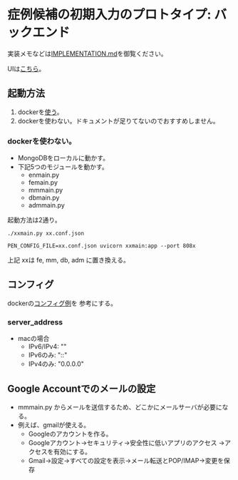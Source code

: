症例候補の初期入力のプロトタイプ: バックエンド
==============================================

実装メモなどは[IMPLEMENTATION.md](https://github.com/tanupoo/penguin/blob/main/IMPLEMENTATION.md)を御覧ください。

UIは[こちら](https://github.com/tanupoo/penguin-ui)。

## 起動方法

1. dockerを[使う](https://github.com/tanupoo/penguin-docker)。
2. dockerを使わない。ドキュメントが足りてないのでおすすめしません。

### dockerを使わない。

- MongoDBをローカルに動かす。
- 下記5つのモジュールを動かす。
    + enmain.py
    + femain.py
    + mmmain.py
    + dbmain.py
    + admmain.py

起動方法は2通り。

```
./xxmain.py xx.conf.json
```

```
PEN_CONFIG_FILE=xx.conf.json uvicorn xxmain:app --port 808x 
```

上記 xxは fe, mm, db, adm に置き換える。

## コンフィグ

dockerの[コンフィグ例](https://github.com/tanupoo/penguin-docker)を
参考にする。

### server_address

- macの場合
    + IPv6/IPv4: ""
    + IPv6のみ: "::"
    + IPv4のみ: "0.0.0.0"

## Google Accountでのメールの設定

- mmmain.py からメールを送信するため、どこかにメールサーバが必要になる。
- 例えば、gmailが使える。
    + Googleのアカウントを作る。
    + Googleアカウント→セキュリティ→安全性に低いアプリのアクセス
        →アクセスを有効にする。
    + Gmail→設定→すべての設定を表示→メール転送とPOP/IMAP→変更を保存

